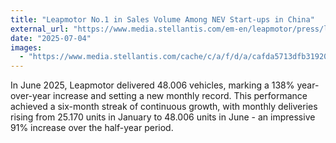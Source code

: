 ```yaml
---
title: "Leapmotor No.1 in Sales Volume Among NEV Start-ups in China"
external_url: "https://www.media.stellantis.com/em-en/leapmotor/press/leapmotor-no-1-in-sales-volume-among-nev-start-ups-in-china"
date: "2025-07-04"
images:
  - "https://www.media.stellantis.com/cache/c/a/f/d/a/cafda5713dfb319207362c054b32d201f7fa7925.jpeg"
---
```


In June 2025, Leapmotor delivered 48.006 vehicles, marking a 138% year-over-year increase and setting a new monthly record. This performance achieved a six-month streak of continuous growth, with monthly deliveries rising from 25.170 units in January to 48.006 units in June - an impressive 91% increase over the half-year period.